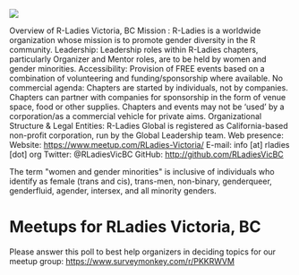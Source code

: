 ![](https://github.com/rladies/starter-kit/blob/master/logo/R-LadiesGlobal_RBG_online_LogoWithText_Horizontal.png)

Overview of R-Ladies Victoria, BC
Mission : R-Ladies is a worldwide organization whose mission is to promote gender diversity in the R community.
Leadership: Leadership roles within R-Ladies chapters, particularly Organizer and Mentor roles, are to be held by women and gender minorities.
Accessibility: Provision of FREE events based on a combination of volunteering and funding/sponsorship where available.
No commercial agenda: Chapters are started by individuals, not by companies. Chapters can partner with companies for sponsorship in the form of venue space, food or other supplies. Chapters and events may not be ‘used’ by a corporation/as a commercial vehicle for private aims.
Organizational Structure & Legal Entities: R-Ladies Global is registered as California-based non-profit corporation, run by the Global Leadership team.
Web presence:
Website: https://www.meetup.com/RLadies-Victoria/
E-mail: info [at] rladies [dot] org
Twitter: @RLadiesVicBC 
GitHub: http://github.com/RLadiesVicBC


The term "women and gender minorities" is inclusive of individuals who identify as female (trans and cis), trans-men, non-binary, genderqueer, genderfluid, agender, intersex, and all minority genders.




# Meetups for RLadies Victoria, BC
Please answer this poll to best help organizers in deciding topics for our meetup group: https://www.surveymonkey.com/r/PKKRWVM
